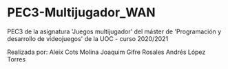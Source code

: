 # PEC3-Multijugador_WAN
PEC3 de la asignatura 'Juegos multijugador' del máster de 'Programación y desarrollo de videojuegos' de la UOC - curso 2020/2021

Realizada por:
Aleix Cots Molina
Joaquim Gifre Rosales
Andrés López Torres
